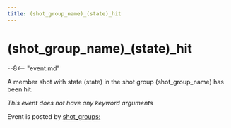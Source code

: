 ```yaml
---
title: (shot_group_name)_(state)_hit
---
```


# (shot_group_name)\_(state)\_hit


--8<-- "event.md"

A member shot with state (state) in the shot group (shot_group_name) has been hit.

*This event does not have any keyword arguments*

Event is posted by [shot_groups:](../config/shot_groups.md)
